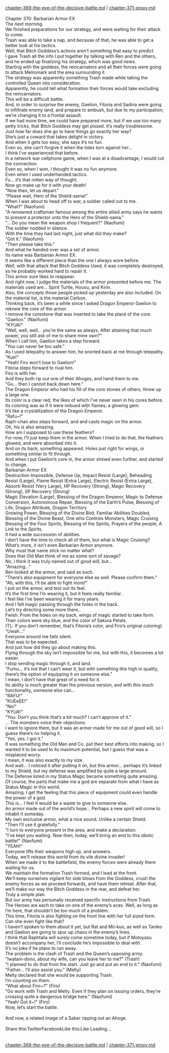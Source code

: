 [chapter-369-the-eve-of-the-decisive-battle.md](./chapter-369-the-eve-of-the-decisive-battle.md) | [chapter-371-proxy.md](./chapter-371-proxy.md) <br/>
<br/>
Chapter 370: Barbarian Armor EX<br/>
The next morning.<br/>
We finished preparations for our strategy, and were waiting for their attack to come.<br/>
Trash was able to take a nap, and because of that, he was able to get a better look at his tactics.<br/>
Well, that Bitch Goddess’s actions aren’t something that easy to predict.<br/>
I gave Trash all the info I put together by talking with Ren and the others, and he ended up finalizing his strategy, which was good news.<br/>
Starting with the goddess, the reincarnators and all their forces were going to attack Melromark and the area surrounding it.<br/>
The strategy was apparently something Trash made while taking the controlled Queen into consideration.<br/>
Apparently, he could tell what formation their forces would take excluding the reincarnators.<br/>
This will be a difficult battle.<br/>
And, in order to surprise the enemy, Gaelion, Fitoria and Sadina were going to infiltrate enemy land, and prepare to ambush, but due to my participation, we’re changing it to a frontal assault.<br/>
If we had more time, we could have prepared more, but if we use too many petty tricks, that Bitch Goddess may get pissed. It’s really troublesome.<br/>
Just how far does she go to have things go exactly her way?<br/>
She’s just a coward that takes delight in victory.<br/>
And when it gets too easy, she says it’s no fun.<br/>
Even so, she can’t forgive it when the tides turn against her…<br/>
I think I’ve experienced that before.<br/>
In a network war cellphone game, when I was at a disadvantage, I would cut the connection.<br/>
Even so, when I won, I thought it was no fun anymore.<br/>
Even when I used underhanded tactics.<br/>
Fu… it’s that rotten way of thought.<br/>
Now go make up for it with your death!<br/>
"Now then, let us depart."<br/>
"Please wait, Hero of the Shield-sama!"<br/>
When I was about to head off to war, a soldier called out to me.<br/>
"What?" (Naofumi)<br/>
"A renowned craftsman famous among the entire allied army says he wants to present a protector unto the Hero of the Shield-sama."<br/>
"… Do you mean the weapon shop I frequent?" (Naofumi)<br/>
The soldier nodded in silence.<br/>
With the time they had last night, just what did they make?<br/>
"Got it." (Naofumi)<br/>
"Then please take this."<br/>
And what he handed over was a set of armor.<br/>
Its name was Barbarian Armor EX.<br/>
It seems like a different piece than the one I always wore before.<br/>
Well, with that attack that Bitch Goddess Used, it was completely destroyed, so he probably worked hard to repair it.<br/>
This armor sure likes to reappear.<br/>
And right now, I judge the materials of the armor presented before me. The materials used are… Spirit Turtle, Houou, and Kirin.<br/>
Also, the concepts those people picked up yesterday are also included. On the material list, is the material Carbon.<br/>
Thinking back, it’s been a while since I asked Dragon Emperor Gaelion to reknew the core of the armor.<br/>
I remove the corestone that was inserted to take the place of the core.<br/>
"Gaelion." (Naofumi)<br/>
"KYUA!"<br/>
"Well, well, well… you’re the same as always. After attaining that much power, you still ask of me to share mine own?"<br/>
When I call him, Gaelion takes a step forward.<br/>
"You can never be too safe."<br/>
As I used telepathy to answer him, he snorted back at me through telepathy.<br/>
"Kue!"<br/>
"Yeah! Firo won’t lose to Gaelion!"<br/>
Fitoria steps forward to rival him.<br/>
Firo is with her.<br/>
And they both rip out one of their Ahoges, and hand them to me.<br/>
"Gu… then I cannot back down here."<br/>
The Dragon Emperor who had his fill of the core stones of others, threw up a large one.<br/>
Its color is a clear red, the likes of which I’ve never seen in his cores before. Its coloring was as if it were imbued with flames; a glowing gem.<br/>
It’s like a crystallization of the Dragon Emperor.<br/>
"Rafu~!"<br/>
Raph-chan also steps forward, and and casts magic on the armor.<br/>
Oh, his is also amazing.<br/>
How am I supposed to use these feathers?<br/>
For now, I’ll just keep them in the armor. When I tried to do that, the feathers glowed, and were absorbed into it.<br/>
And on its back, something appeared. Holes just right for wings, or something similar to fit through.<br/>
And when I put Gaelion’s core in, the armor shined even further, and started to change.<br/>
Barbarian Armor EX<br/>
Destruction Impossible, Defense Up, Impact Resist (Large), Beheading Resist (Large), Flame Resist (Extra Large), Electric Resist (Extra Large), Absorb Resist (Very Large), HP Recovery (Strong), Magic Recovery (Strong), SP Recovery (Strong)<br/>
Magic Elevation (Large), Blessing of the Dragon Emperor, Magic to Defense Conversion, Autonomous Repair, Blessing of the Earth’s Pulse, Blessing of Life, Dragon Attribute, Dragon Territory<br/>
Growing Power, Blessing of the Divine Bird, Familiar Abilities Doubled, Blessing of the Divine Beast, One who Controls Monsters, Magic Cruising<br/>
Blessing of the Four Spirits, Blessing of the Spirits, Prayers of the people, A Link to the Spirits.<br/>
It had a wide succession of abilities.<br/>
I don’t have the time to check all of them, but what is Magic Cruising?<br/>
What’s more, it isn’t even Barbarian Armor anymore.<br/>
Why must that name stick no matter what?<br/>
Does that Old Man think of me as some sort of savage?<br/>
No, I think it was truly named out of good will, but…<br/>
"Amazing…"<br/>
Ren looked at the armor, and said as such.<br/>
"There’s also equipment for everyone else as well. Please confirm them."<br/>
"Ah, with this, I’ll be able to fight more!"<br/>
I put on the armor, and test out its feel.<br/>
It’s the first time I’m wearing it, but it feels really familiar.<br/>
I feel like I’ve been wearing it for many years.<br/>
And I felt magic passing through the holes in the back.<br/>
Let’s try directing some more there..<br/>
Fwish. From the holes on my back, wings of magic started to take form.<br/>
Their colors were sky blue, and the color of Sakura Petals.<br/>
(TL: If you don’t remember, that’s Fitoria’s color, and Firo’s original coloring)<br/>
"Uwah…"<br/>
Everyone around me falls silent.<br/>
That was to be expected.<br/>
And just how did they go about making this.<br/>
Flying through the sky isn’t impossible for me, but with this, it becomes a lot easier.<br/>
I stop sending magic through it, and land.<br/>
"Fumu… it’s not that I can’t wear it, but with something this high in quality, there’s the option of equipping it on someone else."<br/>
I mean, I don’t have that great of a need for it.<br/>
Its ability is much greater than the previous version, and with this much functionality, someone else can…<br/>
"RAFU!"<br/>
"KUEeEE!"<br/>
"No!"<br/>
"KYUA!"<br/>
"You. Don’t you think that’s a bit much? I can’t approve of it."<br/>
… The monsters voice their objections.<br/>
I want to ignore them, but it was an armor made for me out of good will, so I guess there’s no helping it.<br/>
"Yes, yes. I got it."<br/>
It was something the Old Man and Co. put their best efforts into making, so I wanted it to be used to its maximum potential, but I guess that was a misplaced worry.<br/>
I mean, it was also exactly to my size.<br/>
And wait… I noticed it after putting it on, but this armor… perhaps It’s linked to my Shield, but my defense was amplified by quite a large amount.<br/>
The Defense listed in my Status Magic became something quite amazing.<br/>
Of course, the parts that make me a god are separate from what I have as Status Magic in this world.<br/>
Amazing. I get the feeling that this piece of equipment could even handle the power of a god.<br/>
This is… I feel it would be a waste to give to someone else.<br/>
An armor made out of the world’s hope… Perhaps a new spirit will come to inhabit it someday.<br/>
My own exclusive armor, what a nice sound. Unlike a certain Shield.<br/>
"Then I’ll use it gratefully."<br/>
"I turn to everyone present in the area, and make a declaration.<br/>
"I’ve kept you waiting. Now then, today, we’ll bring an end to this idiotic battle!" (Naofumi)<br/>
"YEAH!"<br/>
Everyone lifts their weapons high up, and answers.<br/>
Today, we’ll release this world from its vile divine invader!<br/>
When we made it to the battlefield, the enemy forces were already there waiting for us.<br/>
We maintain the formation Trash formed, and I lead at the front.<br/>
We’ll keep ourselves vigilant for side blows from the Goddess, crush the enemy forces as we proceed forwards, and have them retreat. After that, we’ll make our way the Bitch Goddess in the rear, and defeat her.<br/>
Truly a simple plan.<br/>
But our army has personally received specific instructions from Trash.<br/>
The Heroes are each to take on one of the enemy’s aces. Well, as long as I’m here, that shouldn’t be too much of a problem.<br/>
This time, Fitoria is also fighting on the front line with her full sized form. Can she even fight like that?<br/>
I haven’t spoken to them about it yet, but Rat and Mii-kun, as well as Taniko and Gaelion are going to spur up chaos in the enemy’s lines.<br/>
I think that Raphtalia will surely come sometime today, but if Motoyasu doesn’t accompany her, I’ll conclude he’s impossible to deal with.<br/>
It’s no joke if he plans to run away.<br/>
The problem is the clash of Trash and the Queen’s opposing army.<br/>
"Iwatani-dono, about my wife, can you leave her to me?" (Trash)<br/>
"I planned to do that from the start. Just go and put an end to it." (Naofumi)<br/>
"Father… I’ll also assist you." (Melty)<br/>
Melty declared that she would be supporting Trash.<br/>
I’m counting on them.<br/>
"What about Firo~?" (Firo)<br/>
"Go work with Trash and Melty. Even if they plan on issuing orders, they’re crossing quite a dangerous bridge here." (Naofumi)<br/>
"Yeah! Got it~!" (Firo)<br/>
Now, let’s start the battle.<br/>
<br/>
And now, a related image of a Saber ripping out an Ahoge.<br/>
<br/>
Share this:TwitterFacebookLike this:Like Loading... <br/>
<br/>
<br/>
[chapter-369-the-eve-of-the-decisive-battle.md](./chapter-369-the-eve-of-the-decisive-battle.md) | [chapter-371-proxy.md](./chapter-371-proxy.md) <br/>

